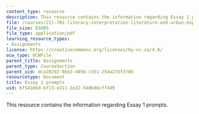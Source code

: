 ```yaml
---
content_type: resource
description: This resource contains the information regarding Essay 1 prompts.
file: /courses/21l-701-literary-interpretation-literature-and-urban-experience-spring-2009/bf54166dbf13e2112e22540b46cff499_MIT21L_701S09_Essay1_edit.pdf
file_size: 65005
file_type: application/pdf
learning_resource_types:
- Assignments
license: https://creativecommons.org/licenses/by-nc-sa/4.0/
ocw_type: OCWFile
parent_title: Assignments
parent_type: CourseSection
parent_uid: dca20292-9be2-4856-c351-254a235f378b
resourcetype: Document
title: Essay 1 prompts
uid: bf54166d-bf13-e211-2e22-540b46cff499
---
```

This resource contains the information regarding Essay 1 prompts.